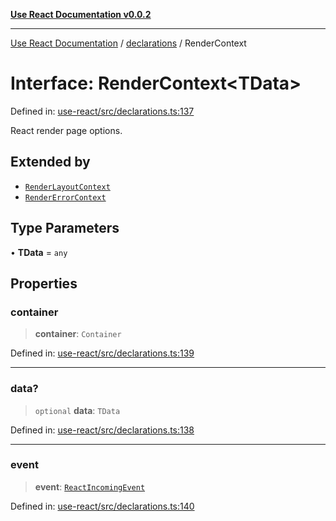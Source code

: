 [**Use React Documentation v0.0.2**](../../README.md)

***

[Use React Documentation](../../modules.md) / [declarations](../README.md) / RenderContext

# Interface: RenderContext\<TData\>

Defined in: [use-react/src/declarations.ts:137](https://github.com/stonemjs/use-react/blob/4786d31a3beb1c9f15eb30e2c9c2b12c786b755a/src/declarations.ts#L137)

React render page options.

## Extended by

- [`RenderLayoutContext`](RenderLayoutContext.md)
- [`RenderErrorContext`](RenderErrorContext.md)

## Type Parameters

• **TData** = `any`

## Properties

### container

> **container**: `Container`

Defined in: [use-react/src/declarations.ts:139](https://github.com/stonemjs/use-react/blob/4786d31a3beb1c9f15eb30e2c9c2b12c786b755a/src/declarations.ts#L139)

***

### data?

> `optional` **data**: `TData`

Defined in: [use-react/src/declarations.ts:138](https://github.com/stonemjs/use-react/blob/4786d31a3beb1c9f15eb30e2c9c2b12c786b755a/src/declarations.ts#L138)

***

### event

> **event**: [`ReactIncomingEvent`](../type-aliases/ReactIncomingEvent.md)

Defined in: [use-react/src/declarations.ts:140](https://github.com/stonemjs/use-react/blob/4786d31a3beb1c9f15eb30e2c9c2b12c786b755a/src/declarations.ts#L140)
